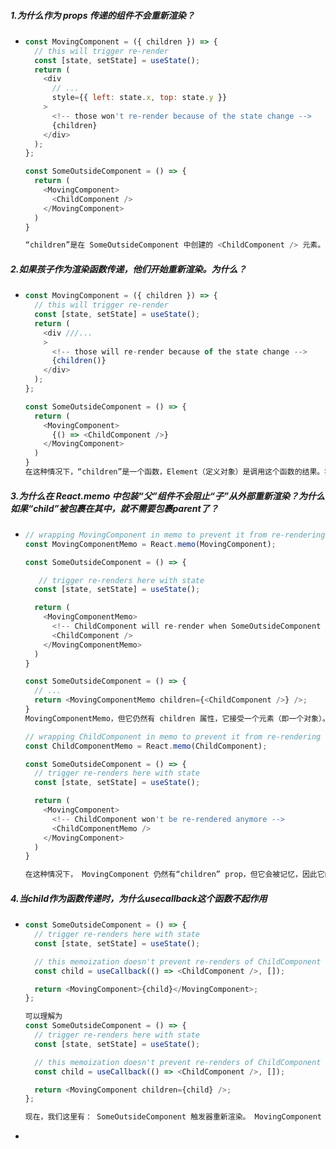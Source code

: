 ##### 1.为什么作为 props 传递的组件不会重新渲染？

- ```js
  const MovingComponent = ({ children }) => {
    // this will trigger re-render
    const [state, setState] = useState();
    return (
      <div
        // ...
        style={{ left: state.x, top: state.y }}
      >
        <!-- those won't re-render because of the state change -->
        {children}
      </div>
    );
  };
  
  const SomeOutsideComponent = () => {
    return (
      <MovingComponent>
        <ChildComponent />
      </MovingComponent>
    )
  }
  
  “children”是在 SomeOutsideComponent 中创建的 <ChildComponent /> 元素。当 MovingComponent 因为状态改变而重新渲染时，它的 props 保持不变。因此，任何来自 props 的元素（即定义对象）都不会被重新创建，因此这些组件的重新渲染也不会发生
  ```

##### 2.如果孩子作为渲染函数传递，他们开始重新渲染。为什么？

- ```js
  const MovingComponent = ({ children }) => {
    // this will trigger re-render
    const [state, setState] = useState();
    return (
      <div ///...
      >
        <!-- those will re-render because of the state change -->
        {children()}
      </div>
    );
  };
  
  const SomeOutsideComponent = () => {
    return (
      <MovingComponent>
        {() => <ChildComponent />}
      </MovingComponent>
    )
  }
  在这种情况下，“children”是一个函数，Element（定义对象）是调用这个函数的结果。我们在 MovingComponent 内部调用此函数，即我们将在每次重新渲染时调用它。因此，在每次重新渲染时，我们都会重新创建定义对象 <ChildComponent />，重新创建相当于props改变了，从而触发 ChildComponent 的重新渲染。
  ```

##### 3.为什么在 React.memo 中包装“父”组件不会阻止“子”从外部重新渲染？为什么如果“child”被包裹在其中，就不需要包裹parent了？

- ```js
  // wrapping MovingComponent in memo to prevent it from re-rendering
  const MovingComponentMemo = React.memo(MovingComponent);
  
  const SomeOutsideComponent = () => {
  
     // trigger re-renders here with state
    const [state, setState] = useState();
  
    return (
      <MovingComponentMemo>
        <!-- ChildComponent will re-render when SomeOutsideComponent re-renders -->
        <ChildComponent />
      </MovingComponentMemo>
    )
  }
  
  const SomeOutsideComponent = () => {
    // ...
    return <MovingComponentMemo children={<ChildComponent />} />;
  }
  MovingComponentMemo，但它仍然有 children 属性，它接受一个元素（即一个对象）。我们在每次重新渲染时重新创建这个对象，memoized 组件将尝试进行 props 检查，将检测到 children prop 已更改，并将触发 MovingComponentMemo 的重新渲染。由于 ChildComponent 的定义被重新创建，它也会触发它的重新渲染。
  
  // wrapping ChildComponent in memo to prevent it from re-rendering
  const ChildComponentMemo = React.memo(ChildComponent);
  
  const SomeOutsideComponent = () => {
    // trigger re-renders here with state
    const [state, setState] = useState();
  
    return (
      <MovingComponent>
        <!-- ChildComponent won't be re-rendered anymore -->
        <ChildComponentMemo />
      </MovingComponent>
    )
  }
  
  在这种情况下， MovingComponent 仍然有“children” prop，但它会被记忆，因此它的值将在重新渲染之间保留。 MovingComponent 本身并没有被记忆，所以它会重新渲染，但是当 React 到达“children”部分时，它会看到 ChildComponentMemo 的定义没有改变，所以它会跳过这部分。不会发生重新渲染。
  ```

##### 4.当child作为函数传递时，为什么usecallback这个函数不起作用

- ```js
  const SomeOutsideComponent = () => {
    // trigger re-renders here with state
    const [state, setState] = useState();
  
    // this memoization doesn't prevent re-renders of ChildComponent
    const child = useCallback(() => <ChildComponent />, []);
  
    return <MovingComponent>{child}</MovingComponent>;
  };
  
  可以理解为
  const SomeOutsideComponent = () => {
    // trigger re-renders here with state
    const [state, setState] = useState();
  
    // this memoization doesn't prevent re-renders of ChildComponent
    const child = useCallback(() => <ChildComponent />, []);
  
    return <MovingComponent children={child} />;
  };
  
  现在，我们这里有： SomeOutsideComponent 触发器重新渲染。 MovingComponent 是它的子组件，它没有被记忆，所以它也会重新渲染。当它重新渲染时，它会在重新渲染期间调用 children 函数。该函数是被记忆的，是的，但它的返回不是。所以在每次调用时，它都会调用 <ChildComponent />，即会创建一个新的定义对象，进而触发 ChildComponent 的重新渲染。 该流程还意味着，如果我们想阻止 ChildComponent 在此处重新渲染，我们有两种方法可以做到这一点。我们要么需要像现在一样记住函数并将 MovingComponent 包装在 React.memo 中：这将防止 MovingComponent 重新渲染，这意味着永远不会调用“children”函数，并且永远不会更新 ChildComponent 的定义。 或者，我们可以在这里去掉函数记忆，把 ChildComponent 包裹在 React.memo 中：MovingComponent 会重新渲染，“children”函数会被触发，但是它的结果会被记忆，所以 ChildComponent 永远不会重新渲染。
  ```

- 